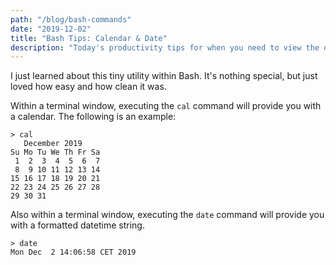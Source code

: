 ```yaml
---
path: "/blog/bash-commands"
date: "2019-12-02"
title: "Bash Tips: Calendar & Date"
description: "Today's productivity tips for when you need to view the date, or calendar"
---
```


I just learned about this tiny utility within Bash. It's nothing special, but just loved how easy and how clean it was.

Within a terminal window, executing the `cal` command will provide you with a calendar. The following is an example:

```
> cal
   December 2019      
Su Mo Tu We Th Fr Sa  
 1  2  3  4  5  6  7  
 8  9 10 11 12 13 14  
15 16 17 18 19 20 21  
22 23 24 25 26 27 28  
29 30 31 
```


Also within a terminal window, executing the `date` command will provide you with a formatted datetime string. 
```
> date
Mon Dec  2 14:06:58 CET 2019
```